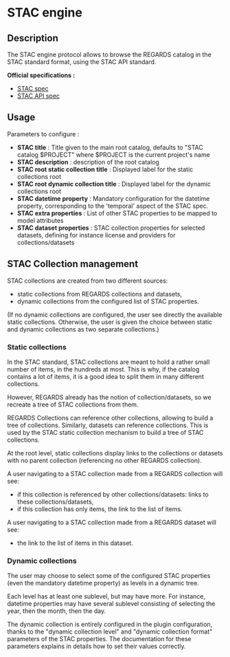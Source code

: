# STAC engine

## Description

The STAC engine protocol allows to browse the REGARDS catalog in the STAC standard format,
using the STAC API standard.

 **Official specifications :**
 - [STAC spec](https://github.com/radiantearth/stac-spec/tree/v1.0.0-beta.2)
 - [STAC API spec](https://github.com/radiantearth/stac-api-spec/tree/v1.0.0-beta.1)

## Usage

 Parameters to configure :
 - **STAC title** : Title given to the main root catalog, defaults to "STAC catalog $PROJECT" 
                    where $PROJECT is the current project's name 
 - **STAC description** : description of the root catalog
 - **STAC root static collection title** : Displayed label for the static collections root
 - **STAC root dynamic collection title** : Displayed label for the dynamic collections root
 - **STAC datetime property** : Mandatory configuration for the datetime property, corresponding to the 'temporal' aspect of the STAC spec.
 - **STAC extra properties** : List of other STAC properties to be mapped to model attributes
 - **STAC dataset properties** : STAC collection properties for selected datasets, defining for instance license and providers for collections/datasets

## STAC Collection management

STAC collections are created from two different sources:
- static collections from REGARDS collections and datasets,
- dynamic collections from the configured list of STAC properties.

(If no dynamic collections are configured, the user see directly the 
available static collections. Otherwise, the user is given the choice
between static and dynamic collections as two separate collections.)

### Static collections

In the STAC standard, STAC collections are meant to hold a rather small number
of items, in the hundreds at most. This is why, if the catalog contains a lot 
of items, it is a good idea to split them in many different collections. 

However, REGARDS already has the notion of collection/datasets, so we recreate
a tree of STAC collections from them.

REGARDS Collections can reference other collections, allowing to build a tree
of collections. Similarly, datasets can reference collections. This is used
by the STAC static collection mechanism to build a tree of STAC collections.

At the root level, static collections display links to the collections or datasets
with no parent collection (referencing no other REGARDS collection).

A user navigating to a STAC collection made from a REGARDS collection will see:
- if this collection is referenced by other collections/datasets: links to these collections/datasets,
- if this collection has only items, the link to the list of items.

A user navigating to a STAC collection made from a REGARDS dataset will see:
- the link to the list of items in this dataset.

### Dynamic collections

The user may choose to select some of the configured STAC properties 
(even the mandatory datetime property) as levels in a dynamic tree.

Each level has at least one sublevel, but may have more. 
For instance, datetime properties may have several sublevel consisting of
selecting the year, then the month, then the day.

The dynamic collection is entirely configured in the plugin configuration,
thanks to the "dynamic collection level" and "dynamic collection format"
parameters of the STAC properties. The documentation for these parameters
explains in details how to set their values correctly.
